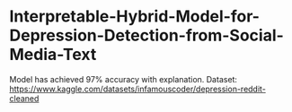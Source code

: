 # Interpretable-Hybrid-Model-for-Depression-Detection-from-Social-Media-Text
Model has achieved 97% accuracy with explanation. 
Dataset: https://www.kaggle.com/datasets/infamouscoder/depression-reddit-cleaned
